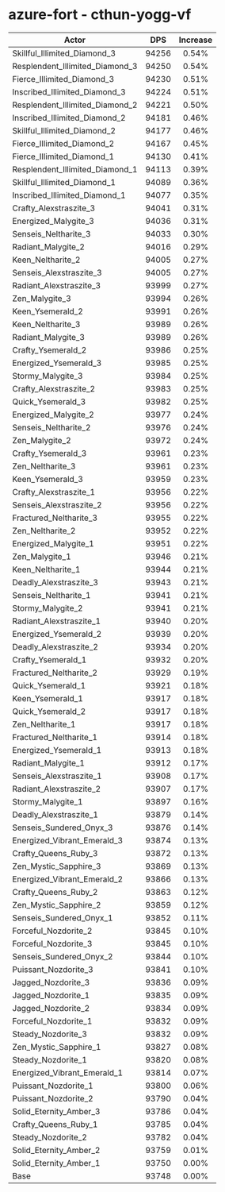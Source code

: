 # azure-fort - cthun-yogg-vf
| Actor | DPS | Increase |
|---|:---:|:---:|
|Skillful_Illimited_Diamond_3|94256|0.54%|
|Resplendent_Illimited_Diamond_3|94250|0.54%|
|Fierce_Illimited_Diamond_3|94230|0.51%|
|Inscribed_Illimited_Diamond_3|94224|0.51%|
|Resplendent_Illimited_Diamond_2|94221|0.50%|
|Inscribed_Illimited_Diamond_2|94181|0.46%|
|Skillful_Illimited_Diamond_2|94177|0.46%|
|Fierce_Illimited_Diamond_2|94167|0.45%|
|Fierce_Illimited_Diamond_1|94130|0.41%|
|Resplendent_Illimited_Diamond_1|94113|0.39%|
|Skillful_Illimited_Diamond_1|94089|0.36%|
|Inscribed_Illimited_Diamond_1|94077|0.35%|
|Crafty_Alexstraszite_3|94041|0.31%|
|Energized_Malygite_3|94036|0.31%|
|Senseis_Neltharite_3|94033|0.30%|
|Radiant_Malygite_2|94016|0.29%|
|Keen_Neltharite_2|94005|0.27%|
|Senseis_Alexstraszite_3|94005|0.27%|
|Radiant_Alexstraszite_3|93999|0.27%|
|Zen_Malygite_3|93994|0.26%|
|Keen_Ysemerald_2|93991|0.26%|
|Keen_Neltharite_3|93989|0.26%|
|Radiant_Malygite_3|93989|0.26%|
|Crafty_Ysemerald_2|93986|0.25%|
|Energized_Ysemerald_3|93985|0.25%|
|Stormy_Malygite_3|93984|0.25%|
|Crafty_Alexstraszite_2|93983|0.25%|
|Quick_Ysemerald_3|93982|0.25%|
|Energized_Malygite_2|93977|0.24%|
|Senseis_Neltharite_2|93976|0.24%|
|Zen_Malygite_2|93972|0.24%|
|Crafty_Ysemerald_3|93961|0.23%|
|Zen_Neltharite_3|93961|0.23%|
|Keen_Ysemerald_3|93959|0.23%|
|Crafty_Alexstraszite_1|93956|0.22%|
|Senseis_Alexstraszite_2|93956|0.22%|
|Fractured_Neltharite_3|93955|0.22%|
|Zen_Neltharite_2|93952|0.22%|
|Energized_Malygite_1|93951|0.22%|
|Zen_Malygite_1|93946|0.21%|
|Keen_Neltharite_1|93944|0.21%|
|Deadly_Alexstraszite_3|93943|0.21%|
|Senseis_Neltharite_1|93941|0.21%|
|Stormy_Malygite_2|93941|0.21%|
|Radiant_Alexstraszite_1|93940|0.20%|
|Energized_Ysemerald_2|93939|0.20%|
|Deadly_Alexstraszite_2|93934|0.20%|
|Crafty_Ysemerald_1|93932|0.20%|
|Fractured_Neltharite_2|93929|0.19%|
|Quick_Ysemerald_1|93921|0.18%|
|Keen_Ysemerald_1|93917|0.18%|
|Quick_Ysemerald_2|93917|0.18%|
|Zen_Neltharite_1|93917|0.18%|
|Fractured_Neltharite_1|93914|0.18%|
|Energized_Ysemerald_1|93913|0.18%|
|Radiant_Malygite_1|93912|0.17%|
|Senseis_Alexstraszite_1|93908|0.17%|
|Radiant_Alexstraszite_2|93907|0.17%|
|Stormy_Malygite_1|93897|0.16%|
|Deadly_Alexstraszite_1|93879|0.14%|
|Senseis_Sundered_Onyx_3|93876|0.14%|
|Energized_Vibrant_Emerald_3|93874|0.13%|
|Crafty_Queens_Ruby_3|93872|0.13%|
|Zen_Mystic_Sapphire_3|93869|0.13%|
|Energized_Vibrant_Emerald_2|93866|0.13%|
|Crafty_Queens_Ruby_2|93863|0.12%|
|Zen_Mystic_Sapphire_2|93859|0.12%|
|Senseis_Sundered_Onyx_1|93852|0.11%|
|Forceful_Nozdorite_2|93845|0.10%|
|Forceful_Nozdorite_3|93845|0.10%|
|Senseis_Sundered_Onyx_2|93844|0.10%|
|Puissant_Nozdorite_3|93841|0.10%|
|Jagged_Nozdorite_3|93836|0.09%|
|Jagged_Nozdorite_1|93835|0.09%|
|Jagged_Nozdorite_2|93834|0.09%|
|Forceful_Nozdorite_1|93832|0.09%|
|Steady_Nozdorite_3|93832|0.09%|
|Zen_Mystic_Sapphire_1|93827|0.08%|
|Steady_Nozdorite_1|93820|0.08%|
|Energized_Vibrant_Emerald_1|93814|0.07%|
|Puissant_Nozdorite_1|93800|0.06%|
|Puissant_Nozdorite_2|93790|0.04%|
|Solid_Eternity_Amber_3|93786|0.04%|
|Crafty_Queens_Ruby_1|93785|0.04%|
|Steady_Nozdorite_2|93782|0.04%|
|Solid_Eternity_Amber_2|93759|0.01%|
|Solid_Eternity_Amber_1|93750|0.00%|
|Base|93748|0.00%|
